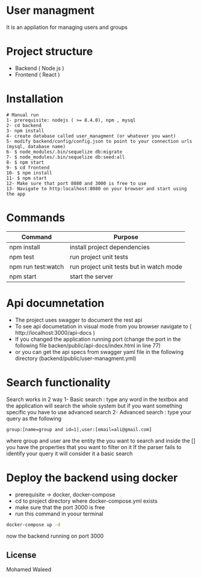 # User managment
It is an appliation for managing users and groups

# Project structure
  - Backend ( Node js )
  - Frontend ( React )
# Installation
    # Manual run
    1- prerequisite: nodejs ( >= 8.4.0), npm , mysql
    2- cd backend
    3- npm install
    4- create database called user_managment (or whatever you want)
    5- modify backend/config/config.json to point to your connection urls (mysql, database name)
    6- $ node_modules/.bin/sequelize db:migrate
    7- $ node_modules/.bin/sequelize db:seed:all
    8- $ npm start
    9- $ cd frontend
    10- $ npm install
    11- $ npm start
    12- Make sure that port 8080 and 3000 is free to use
    13- Navigate to http:localhost:8080 on your browser and start using the app

# Commands
| Command | Purpose |
| ------ | ------ |
| npm install | install project dependencies |
| npm test | run project unit tests |
| npm run test:watch | run project unit tests but in watch mode |
| npm start | start the server |

# Api documnetation
   - The project uses swagger to document the rest api
   - To see api documetation in visual mode from you browser navigate to ( http://localhost:3000/api-docs )
   - If you changed the application running port (change the port in the following file backen/public/api-docs/index.html in line 77)
   - or you can get the api specs from swagger yaml file in the following directory (backend/public/user-managment.yml)

# Search functionality
Search works in 2 way
1- Basic search : type any word in the textbox and the application will search the whole system but if you want something specific you have to use advanced search
2- Advanced search : type your query as the following
```
group:[name=group and id=1],user:[email=ali@gmail.com]
```
where group and user are the entity the you want to search and inside the []
you have the properties that you want to filter on it
If the parser fails to identify your query it will consider it a basic search


# Deploy the backend using docker
- prerequisite -> docker, docker-compose
- cd to project directory where docker-compose.yml exists
- make sure that the port 3000 is free
- run this command in yoour terminal
```sh
docker-compose up -d
```
now the backend running on port 3000

License
----

Mohamed Waleed
